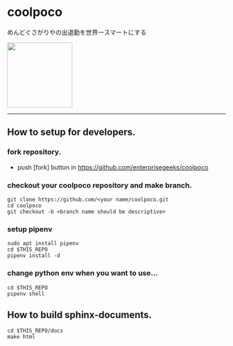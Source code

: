 # coolpoco

めんどぐさがりやの出退勤を世界一スマートにする

<img src="http://art22.photozou.jp/pub/172/336172/photo/62817110_624.v1554706871.jpg" width="150">

----



## How to setup for developers.

### fork repository.

* push [fork] button in https://github.com/enterprisegeeks/coolpoco 

### checkout your coolpoco repository and make branch.

```
git clone https://github.com/<your name/coolpoco.git
cd coolpoco
git checkout -b <branch name should be descriptive>
```

### setup pipenv

```
sudo apt install pipenv
cd $THIS_REPO
pipenv install -d
```

### change python env when you want to use...

```
cd $THIS_REPO
pipenv shell
```


## How to build sphinx-documents.

```
cd $THIS_REPO/docs
make html
```



